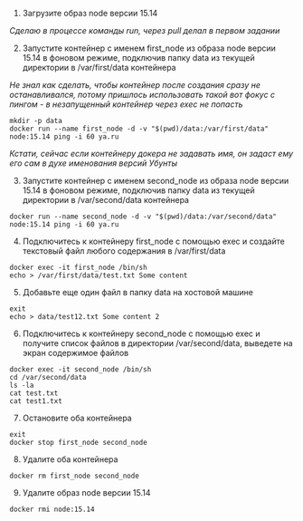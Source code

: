 1) Загрузите образ node версии 15.14

*Сделаю в процессе команды run, через pull делал в первом задании*

2) Запустите контейнер с именем first_node из образа node версии 15.14 в фоновом режиме, подключив папку data из текущей директории в /var/first/data контейнера

*Не знал как сделать, чтобы контейнер после создания сразу не останавливался, потому пришлось использовать такой вот фокус с пингом - в незапущенный контейнер через exec не попасть*

```
mkdir -p data
docker run --name first_node -d -v "$(pwd)/data:/var/first/data" node:15.14 ping -i 60 ya.ru
```


*Кстати, сейчас если контейнеру докера не задавать имя, он задаст ему его сам в духе именования версий Убунты*

3) Запустите контейнер с именем second_node из образа node версии 15.14 в фоновом режиме, подключив папку data из текущей директории в /var/second/data контейнера

```
docker run --name second_node -d -v "$(pwd)/data:/var/second/data" node:15.14 ping -i 60 ya.ru
```

4) Подключитесь к контейнеру first_node с помощью exec и создайте текстовый файл любого содержания в /var/first/data

```
docker exec -it first_node /bin/sh
echo > /var/first/data/test.txt Some content
```

5) Добавьте еще один файл в папку data на хостовой машине

```
exit
echo > data/test12.txt Some content 2
```

6) Подключитесь к контейнеру second_node с помощью exec и получите список файлов в директории /var/second/data, выведете на экран содержимое файлов

```
docker exec -it second_node /bin/sh
cd /var/second/data
ls -la
cat test.txt
cat test1.txt
```

7) Остановите оба контейнера

```
exit
docker stop first_node second_node
```

8) Удалите оба контейнера

```
docker rm first_node second_node
```

9) Удалите образ node версии 15.14

```
docker rmi node:15.14
```
